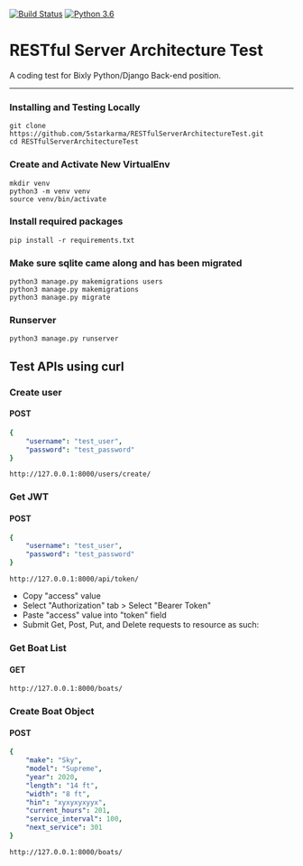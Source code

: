 [![Build Status](https://travis-ci.org/5starkarma/RESTfulServerArchitectureTest.svg?branch=master)](https://travis-ci.org/5starkarma/video-razor) [![Python 3.6](https://img.shields.io/badge/python-3.6-blue.svg)](https://www.python.org/downloads/release/python-360/)

# RESTful Server Architecture Test

A coding test for Bixly Python/Django Back-end position.

---

### Installing and Testing Locally
```
git clone https://github.com/5starkarma/RESTfulServerArchitectureTest.git
cd RESTfulServerArchitectureTest
```
### Create and Activate New VirtualEnv
```
mkdir venv
python3 -m venv venv
source venv/bin/activate
```
### Install required packages
```
pip install -r requirements.txt 
```
### Make sure sqlite came along and has been migrated
```
python3 manage.py makemigrations users
python3 manage.py makemigrations
python3 manage.py migrate
```
### Runserver
```
python3 manage.py runserver
```
## Test APIs using curl
### Create user
#### POST
```yaml
{
    "username": "test_user",
    "password": "test_password"
}
```
```
http://127.0.0.1:8000/users/create/
```
### Get JWT

#### POST
```yaml
{
    "username": "test_user",
    "password": "test_password"
}
```
```
http://127.0.0.1:8000/api/token/
```
- Copy "access" value
- Select "Authorization" tab > Select "Bearer Token"
- Paste "access" value into "token" field
- Submit Get, Post, Put, and Delete requests to resource as such:

### Get Boat List
#### GET
```
http://127.0.0.1:8000/boats/
```
### Create Boat Object
#### POST
```yaml
{
    "make": "Sky",
    "model": "Supreme",
    "year": 2020,
    "length": "14 ft",
    "width": "8 ft",
    "hin": "xyxyxyxyyx",
    "current_hours": 201,
    "service_interval": 100,
    "next_service": 301
}
```
```
http://127.0.0.1:8000/boats/
```
